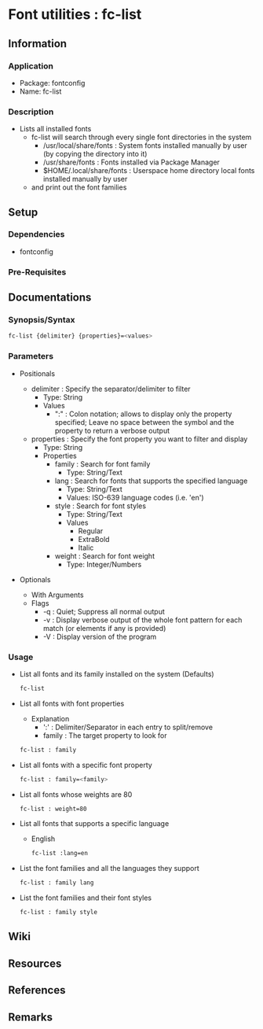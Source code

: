 # Font utilities : fc-list

## Information
### Application
+ Package: fontconfig
+ Name: fc-list

### Description
- Lists all installed fonts
    - fc-list will search through every single font directories in the system
        + /usr/local/share/fonts : System fonts installed manually by user (by copying the directory into it)
        + /usr/share/fonts : Fonts installed via Package Manager
        + $HOME/.local/share/fonts : Userspace home directory local fonts installed manually by user
    + and print out the font families

## Setup
### Dependencies
+ fontconfig

### Pre-Requisites

## Documentations
### Synopsis/Syntax
```bash
fc-list {delimiter} {properties}=<values>
```

### Parameters
- Positionals
    - delimiter : Specify the separator/delimiter to filter
        + Type: String
        - Values
            + ":" : Colon notation; allows to display only the property specified; Leave no space between the symbol and the property to return a verbose output
    - properties : Specify the font property you want to filter and display
        + Type: String
        - Properties
            - family : Search for font family
                + Type: String/Text
            - lang   : Search for fonts that supports the specified language
                + Type: String/Text
                + Values: ISO-639 language codes (i.e. 'en')
            - style  : Search for font styles
                + Type: String/Text
                - Values
                    + Regular
                    + ExtraBold
                    + Italic
            - weight : Search for font weight
                + Type: Integer/Numbers

- Optionals
    - With Arguments
    - Flags
        + -q : Quiet; Suppress all normal output
        + -v : Display verbose output of the whole font pattern for each match (or elements if any is provided)
        + -V : Display version of the program

### Usage
- List all fonts and its family installed on the system (Defaults)
    ```bash
    fc-list
    ```

- List all fonts with font properties
    - Explanation
        + ':' : Delimiter/Separator in each entry to split/remove
        + family : The target property to look for
    ```bash
    fc-list : family
    ```

- List all fonts with a specific font property
    ```bash
    fc-list : family=<family>
    ```

- List all fonts whose weights are 80
    ```bash
    fc-list : weight=80
    ```

- List all fonts that supports a specific language
    - English
        ```bash
        fc-list :lang=en
        ```

- List the font families and all the languages they support
    ```bash
    fc-list : family lang
    ```

- List the font families and their font styles
    ```bash
    fc-list : family style
    ```

## Wiki

## Resources

## References

## Remarks

